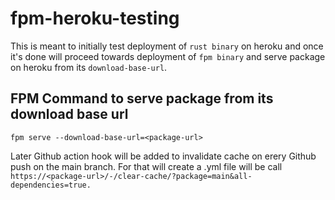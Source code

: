 # fpm-heroku-testing

This is meant to initially test deployment of `rust binary` on heroku and once it's done will proceed towards deployment of `fpm binary` and serve package on heroku from its `download-base-url`.

## FPM Command to serve package from its download base url
```
fpm serve --download-base-url=<package-url>
```

Later Github action hook will be added to invalidate cache on erery Github push on the main branch. 
For that will create a .yml file will be call
`https://<package-url>/-/clear-cache/?package=main&all-dependencies=true.`
